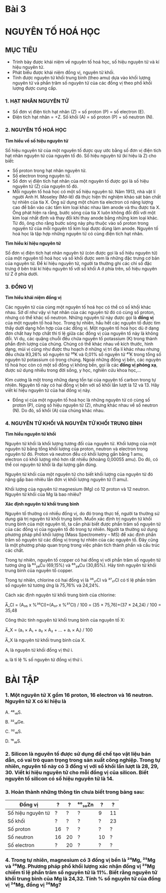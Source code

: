 # Bài 3
# NGUYÊN TỐ HOÁ HỌC

## MỤC TIÊU
- Trình bày được khái niệm về nguyên tố hoá học, số hiệu nguyên tử và kí hiệu nguyên tử.
- Phát biểu được khái niệm đồng vị, nguyên tử khối.
- Tính được nguyên tử khối trung bình (theo amu) dựa vào khối lượng nguyên tử và phần trăm số nguyên tử của các đồng vị theo phổ khối lượng được cung cấp.

### 1. HẠT NHÂN NGUYÊN TỬ
- Số đơn vị điện tích hạt nhân (Z) = số proton (P) = số electron (E).
- Điện tích hạt nhân = +Z.
Số khối (A) = số proton (P) + số neutron (N).

### 2. NGUYÊN TỐ HOÁ HỌC
**Tìm hiểu về số hiệu nguyên tử**

Số hiệu nguyên tử của một nguyên tố được quy ước bằng số đơn vị điện tích hạt nhân nguyên tử của nguyên tố đó. Số hiệu nguyên tử (kí hiệu là Z) cho biết:
- Số proton trong hạt nhân nguyên tử.
- Số electron trong nguyên tử.
- Số đơn vị điện tích hạt nhân của một nguyên tố được gọi là số hiệu nguyên tử (Z) của nguyên tố đó.
- Mỗi nguyên tố hoá học có một số hiệu nguyên tử.
Năm 1913, nhà vật lí người Anh H. Moseley (Mơ-lê) đã thực hiện thí nghiệm khảo sát bản chất tự nhiên của tia X. Ông sử dụng một chùm tia electron có năng lượng cao để bắn vào các tấm kim loại khác nhau làm anode và thu được tia X. Ông phát hiện ra rằng, bước sóng của tia X luôn không đổi đối với một kim loại nhất định và thay đổi khi thay anode bằng những kim loại khác. Từ đó, ông cho rằng bước sóng này phụ thuộc vào số proton trong nguyên tử của mỗi nguyên tố kim loại được dùng làm anode. Nguyên tố hoá học là tập hợp những nguyên tử có cùng điện tích hạt nhân.

**Tìm hiểu kí hiệu nguyên tử**

Số đơn vị điện tích hạt nhân nguyên tử (còn được gọi là số hiệu nguyên tử) của một nguyên tố hoá học và số khối được xem là những đặc trưng cơ bản của nguyên tử. Để kí hiệu nguyên tử, người ta thường ghi các chỉ số đặc trưng ở bên trái kí hiệu nguyên tố với số khối A ở phía trên, số hiệu nguyên tử Z ở phía dưới.

### 3. ĐỒNG VỊ
**Tìm hiểu khái niệm đồng vị**

Các nguyên tử của cùng một nguyên tố hoá học có thể có số khối khác nhau. Sở dĩ như vậy vì hạt nhân của các nguyên tử đó có cùng số proton, nhưng có thể khác số neutron. Những nguyên tử này được gọi là **đồng vị** của một nguyên tố hoá học. Trong tự nhiên, hầu hết các nguyên tố được tìm thấy dưới dạng hỗn hợp của các đồng vị. Một nguyên tố hoá học dù ở dạng đơn chất hay hợp chất thì tỉ lệ giữa các đồng vị của nguyên tố này là không đổi. Ví dụ, các quặng chuỗi đều chứa nguyên tố potassium (K) trong thành phần định lượng của chúng. Chúng có thể khác nhau về kích thước, hình dạng, mùi vị cũng như được thu hoạch ở những vị trí địa lí khác nhau nhưng đều chứa 93,26% số nguyên tử ³⁹K và 0,01% số nguyên tử ⁴¹K trong tổng số nguyên tử potassium có trong chúng. Ngoài những đồng vị bền, các nguyên tố hoá học còn có một số đồng vị không bền, gọi là các **đồng vị phóng xạ**, được sử dụng nhiều trong đời sống, y học, nghiên cứu khoa học,...

Kim cương là một trong những dạng tồn tại của nguyên tố carbon trong tự nhiên. Nguyên tố này có hai đồng vị bền với số khối lần lượt là 12 và 13. Hãy viết kí hiệu nguyên tử của hai đồng vị này.
- Đồng vị của một nguyên tố hoá học là những nguyên tử có cùng số proton (P), cùng số hiệu nguyên tử (Z), nhưng khác nhau về số neutron (N). Do đó, số khối (A) của chúng khác nhau.

### 4. NGUYÊN TỬ KHỐI VÀ NGUYÊN TỬ KHỐI TRUNG BÌNH
**Tìm hiểu nguyên tử khối**

Nguyên tử khối là khối lượng tương đối của nguyên tử. Khối lượng của một nguyên tử bằng tổng khối lượng của proton, neutron và electron trong nguyên tử đó. Proton và neutron đều có khối lượng gần bằng 1 amu, electron có khối lượng nhỏ hơn rất nhiều (khoảng 0,00055 amu). Do đó, có thể coi nguyên tử khối là đại lượng gần đúng.

Nguyên tử khối của một nguyên tử cho biết khối lượng của nguyên tử đó nặng gấp bao nhiêu lần đơn vị khối lượng nguyên tử (1 amu).

Khối lượng của nguyên tử magnesium (Mg) có 12 proton và 12 neutron. Nguyên tử khối của Mg là bao nhiêu?

**Xác định nguyên tử khối trung bình**

Nguyên tố thường có nhiều đồng vị, do đó trong thực tế, người ta thường sử dụng giá trị nguyên tử khối trung bình. Muốn xác định trị nguyên tử khối trung bình của một nguyên tố, ta cần phải biết được phần trăm số nguyên tử của các đồng vị của nguyên tố đó trong tự nhiên. Người ta thường sử dụng phương pháp phổ khối lượng (Mass Spectrometry – MS) để xác định phần trăm số nguyên tử các đồng vị trong tự nhiên của các nguyên tố. Đây cũng là một phương pháp quan trọng trong việc phân tích thành phần và cấu trúc các chất.

Trong tự nhiên, nguyên tố copper có hai đồng vị với phần trăm số nguyên tử tương ứng là ⁶³₂₉Cu (69,15%) và ⁶⁵₂₉Cu (30,85%). Hãy tính nguyên tử khối trung bình của nguyên tố copper.

Trong tự nhiên, chlorine có hai đồng vị là ³⁵₁₇Cl và ³⁷₁₇Cl có tỉ lệ phần trăm số nguyên tử tương ứng là 75,76% và 24,24%.

Cách xác định nguyên tử khối trung bình của chlorine:

A̅_Cl = (A₃₅ x %³⁵Cl)+(A₃₇ x %³⁷Cl) / 100 = (35 × 75,76)+(37 × 24,24) / 100 = 35,48

Công thức tính nguyên tử khối trung bình của nguyên tố X:

A̅_X = (a₁ × A₁ + a₂ × A₂ + ... + aᵢ × Aᵢ) / 100

A̅_X là nguyên tử khối trung bình của X.

Aᵢ là nguyên tử khối đồng vị thứ i.

aᵢ là tỉ lệ % số nguyên tử đồng vị thứ i.

# BÀI TẬP
### 1. Một nguyên tử X gồm 16 proton, 16 electron và 16 neutron. Nguyên tử X có kí hiệu là
A. ⁴⁸₁₆S.

B. ³²₁₆Ge.

C. ³²₁₆S.

D. ¹⁶₁₆S.
### 2. Silicon là nguyên tố được sử dụng để chế tạo vật liệu bán dẫn, có vai trò quan trọng trong sản xuất công nghiệp. Trong tự nhiên, nguyên tố này có 3 đồng vị với số khối lần lượt là 28, 29, 30. Viết kí hiệu nguyên tử cho mỗi đồng vị của silicon. Biết nguyên tố silicon có số hiệu nguyên tử là 14.
### 3. Hoàn thành những thông tin chưa biết trong bảng sau:

| Đồng vị             | ?  | ?  | ⁶⁰₃₀Zn | ?  | ?  |
|---------------------|----|----|--------|----|----|
| Số hiệu nguyên tử   | ?  | ?  | ?      | 9  | 11 |
| Số khối             | ?  | ?  | ?      | ?  | 23 |
| Số proton           | 16 | ?  | ?      | ?  | ?  |
| Số neutron          | 16 | 20 | ?      | 10 | ?  |
| Số electron         | ?  | 20 | ?      | ?  | ?  |

### 4. Trong tự nhiên, magnesium có 3 đồng vị bền là ²⁴Mg, ²⁵Mg và ²⁶Mg. Phương pháp phổ khối lượng xác nhận đồng vị ²⁵Mg chiếm tỉ lệ phần trăm số nguyên tử là 11%. Biết rằng nguyên tử khối trung bình của Mg là 24,32. Tính % số nguyên tử của đồng vị ²⁴Mg, đồng vị ²⁶Mg?
